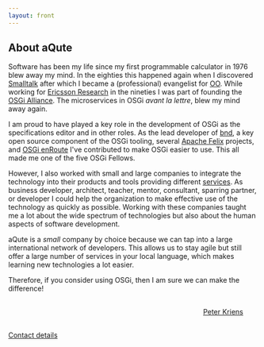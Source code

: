 ```yaml
---
layout: front
---
```


## About aQute

Software has been my life since my first programmable calculator in 1976 blew away
my mind. In the eighties this happened again when I discovered [Smalltalk]
after which I became a (professional) evangelist for [OO]. While working for 
[Ericsson Research] in the nineties I was part of founding the [OSGi Alliance]. 
The microservices in OSGi _avant la lettre_, blew my mind away again.

I am proud to have played a key role in the development of OSGi as the
specifications editor and in other roles. As the lead developer  of [bnd], a key open source 
component of the OSGi tooling, several [Apache Felix] projects, 
and [OSGi enRoute] I've contributed to  make OSGi easier to use. This all
made me one of the five OSGi Fellows.

However, I also worked with  small and large companies to integrate the technology 
into their products and tools providing different [services]. As business developer, architect, teacher, 
mentor, consultant, sparring partner, or developer I could help the organization to 
make effective use of the technology as quickly as possible. Working with these companies
taught me a lot about the wide spectrum of technologies
but also about the human aspects of software development.

aQute is a _small_ company by choice because we can tap into a large international network 
of developers. This allows us to stay agile but still offer a  large number of services 
in your local language, which makes learning new technologies a lot easier. 

Therefore, if you consider using OSGi, then I am sure we can make the difference!

<div style="margin-top:10px;text-align:right;margin:30px"><a href="mailto:Peter.Kriens@aQute.biz?subject=Information">Peter Kriens</a></div>

[Contact details]

[Smalltalk]: https://en.wikipedia.org/wiki/Smalltalk
[OO]: https://en.wikipedia.org/wiki/Object-oriented_programming
[Ericsson Research]: https://www.ericsson.com/research-blog/
[Apache Felix]: http://felix.apache.org/
[OSGi enRoute]: http://enroute.osgi.org
[bnd]: http://bnd.bndtools.org
[OSGi Alliance]: http://osgi.org
[services]: services
[Contact details]: contact